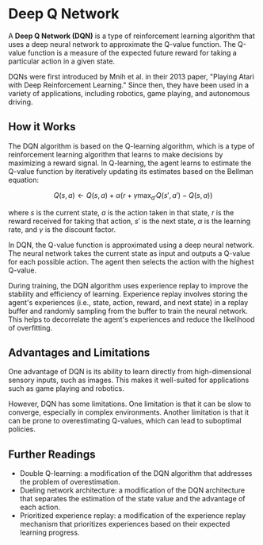 # Deep Q Network

A **Deep Q Network (DQN)** is a type of reinforcement learning algorithm that uses a deep neural network to approximate the Q-value function. The Q-value function is a measure of the expected future reward for taking a particular action in a given state. 

DQNs were first introduced by Mnih et al. in their 2013 paper, "Playing Atari with Deep Reinforcement Learning." Since then, they have been used in a variety of applications, including robotics, game playing, and autonomous driving.

## How it Works

The DQN algorithm is based on the Q-learning algorithm, which is a type of reinforcement learning algorithm that learns to make decisions by maximizing a reward signal. In Q-learning, the agent learns to estimate the Q-value function by iteratively updating its estimates based on the Bellman equation:

$$Q(s,a) \leftarrow Q(s,a) + \alpha(r + \gamma \max_{a'} Q(s',a') - Q(s,a))$$

where $s$ is the current state, $a$ is the action taken in that state, $r$ is the reward received for taking that action, $s'$ is the next state, $\alpha$ is the learning rate, and $\gamma$ is the discount factor.

In DQN, the Q-value function is approximated using a deep neural network. The neural network takes the current state as input and outputs a Q-value for each possible action. The agent then selects the action with the highest Q-value.

During training, the DQN algorithm uses experience replay to improve the stability and efficiency of learning. Experience replay involves storing the agent's experiences (i.e., state, action, reward, and next state) in a replay buffer and randomly sampling from the buffer to train the neural network. This helps to decorrelate the agent's experiences and reduce the likelihood of overfitting.

## Advantages and Limitations

One advantage of DQN is its ability to learn directly from high-dimensional sensory inputs, such as images. This makes it well-suited for applications such as game playing and robotics.

However, DQN has some limitations. One limitation is that it can be slow to converge, especially in complex environments. Another limitation is that it can be prone to overestimating Q-values, which can lead to suboptimal policies.

## Further Readings

- Double Q-learning: a modification of the DQN algorithm that addresses the problem of overestimation.
- Dueling network architecture: a modification of the DQN architecture that separates the estimation of the state value and the advantage of each action.
- Prioritized experience replay: a modification of the experience replay mechanism that prioritizes experiences based on their expected learning progress.
